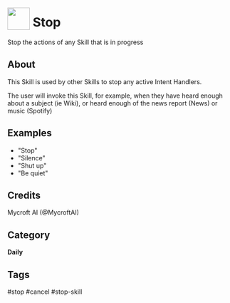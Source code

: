 # <img src='https://rawgithub.com/FortAwesome/Font-Awesome/master/advanced-options/raw-svg/solid/ban.svg ' card_color='#22a7f0' width='50' height='50' style='vertical-align:bottom'/> Stop
Stop the actions of any Skill that is in progress

## About 
This Skill is used by other Skills to stop any active Intent Handlers. 

The user will invoke this Skill, for example, when they have heard enough about a subject (ie Wiki), or heard enough of the news report (News) or music (Spotify)

## Examples 
* "Stop"
* "Silence"
* "Shut up"
* "Be quiet"

## Credits 
Mycroft AI (@MycroftAI)

## Category
**Daily**

## Tags
#stop
#cancel
#stop-skill

